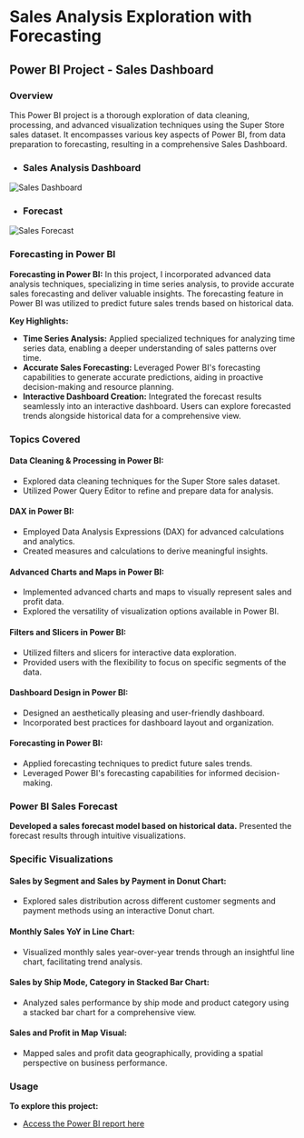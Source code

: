 # Sales Analysis Exploration with Forecasting

## Power BI Project - Sales Dashboard

### Overview

This Power BI project is a thorough exploration of data cleaning, processing, and advanced visualization techniques using the Super Store sales dataset. It encompasses various key aspects of Power BI, from data preparation to forecasting, resulting in a comprehensive Sales Dashboard.

- ### Sales Analysis Dashboard 

![Sales Dashboard](![image](https://github.com/user-attachments/assets/e4ed0860-1f99-482b-905c-3e51508f06d8)
)

- ### Forecast

![Sales Forecast](![image](https://github.com/user-attachments/assets/2c9ea459-d786-489a-a95f-046226c415ec)
)



### Forecasting in Power BI

**Forecasting in Power BI:**
In this project, I incorporated advanced data analysis techniques, specializing in time series analysis, to provide accurate sales forecasting and deliver valuable insights. The forecasting feature in Power BI was utilized to predict future sales trends based on historical data.

**Key Highlights:**
- **Time Series Analysis:** Applied specialized techniques for analyzing time series data, enabling a deeper understanding of sales patterns over time.
- **Accurate Sales Forecasting:** Leveraged Power BI's forecasting capabilities to generate accurate predictions, aiding in proactive decision-making and resource planning.
- **Interactive Dashboard Creation:** Integrated the forecast results seamlessly into an interactive dashboard. Users can explore forecasted trends alongside historical data for a comprehensive view.

### Topics Covered

#### Data Cleaning & Processing in Power BI:

- Explored data cleaning techniques for the Super Store sales dataset.
- Utilized Power Query Editor to refine and prepare data for analysis.

#### DAX in Power BI:

- Employed Data Analysis Expressions (DAX) for advanced calculations and analytics.
- Created measures and calculations to derive meaningful insights.

#### Advanced Charts and Maps in Power BI:

- Implemented advanced charts and maps to visually represent sales and profit data.
- Explored the versatility of visualization options available in Power BI.

#### Filters and Slicers in Power BI:

- Utilized filters and slicers for interactive data exploration.
- Provided users with the flexibility to focus on specific segments of the data.

#### Dashboard Design in Power BI:

- Designed an aesthetically pleasing and user-friendly dashboard.
- Incorporated best practices for dashboard layout and organization.

#### Forecasting in Power BI:

- Applied forecasting techniques to predict future sales trends.
- Leveraged Power BI's forecasting capabilities for informed decision-making.

### Power BI Sales Forecast

**Developed a sales forecast model based on historical data.**
Presented the forecast results through intuitive visualizations.

### Specific Visualizations

#### Sales by Segment and Sales by Payment in Donut Chart:

- Explored sales distribution across different customer segments and payment methods using an interactive Donut chart.

#### Monthly Sales YoY in Line Chart:

- Visualized monthly sales year-over-year trends through an insightful line chart, facilitating trend analysis.

#### Sales by Ship Mode, Category in Stacked Bar Chart:

- Analyzed sales performance by ship mode and product category using a stacked bar chart for a comprehensive view.

#### Sales and Profit in Map Visual:

- Mapped sales and profit data geographically, providing a spatial perspective on business performance.

### Usage

**To explore this project:**
- [Access the Power BI report here](https://app.powerbi.com/links/hjM_Cpa8WO?ctid=d1f14348-f1b5-4a09-ac99-7ebf213cbc81&pbi_source=linkShare)


